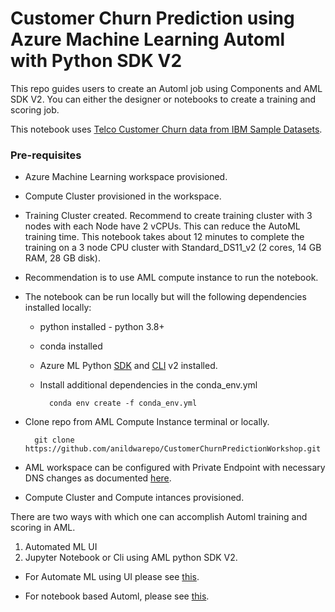 # Customer Churn Prediction using Azure Machine Learning Automl with Python SDK V2


This repo guides users to create an Automl job using Components and AML SDK V2. 
You can either the designer or notebooks to create a training and scoring job.


This notebook uses [Telco Customer Churn data from IBM Sample Datasets](https://community.ibm.com/community/user/businessanalytics/blogs/steven-macko/2019/07/11/telco-customer-churn-1113).




### Pre-requisites
* Azure Machine Learning workspace provisioned.
* Compute Cluster provisioned in the workspace.
* Training Cluster created. Recommend to create training cluster with 3 nodes with each Node have 2 vCPUs. This can reduce the AutoML training time. This notebook takes about 12 minutes to complete the training on a 3 node CPU cluster with Standard_DS11_v2 (2 cores, 14 GB RAM, 28 GB disk). 
* Recommendation is to use AML compute instance to run the notebook.
* The notebook can be run locally but will the following dependencies installed locally:
 
    - python installed - python 3.8+
    - conda installed
    - Azure ML Python [SDK](https://learn.microsoft.com/en-us/python/api/overview/azure/ai-ml-readme?view=azure-python) and [CLI](https://learn.microsoft.com/en-us/azure/machine-learning/how-to-configure-cli?view=azureml-api-2&tabs=public) v2 installed.
    - Install additional dependencies in the conda_env.yml
    
            conda env create -f conda_env.yml

* Clone repo from AML Compute Instance terminal or locally. 
        
        git clone https://github.com/anildwarepo/CustomerChurnPredictionWorkshop.git


* AML workspace can be configured with Private Endpoint with necessary DNS changes as documented [here](https://learn.microsoft.com/en-us/azure/machine-learning/how-to-custom-dns?view=azureml-api-2&tabs=azure-cli). 

* Compute Cluster and Compute intances provisioned. 


There are two ways with which one can accomplish Automl training and scoring in AML. 
1. Automated ML UI
2. Jupyter Notebook or Cli using AML python SDK V2.

- For Automate ML using UI please see [this](Designer.md).

- For notebook based Automl, please see [this](Notebook.md).





